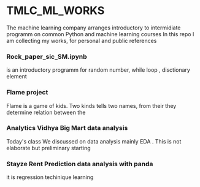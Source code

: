 # TMLC_ML_WORKS
The machine learning company arranges introductory to intermidiate programm on common Python and machine learning courses
In this repo I am collecting my works, for  personal and public references

### Rock_paper_sic_SM.ipynb 
 is an introductory programm for random number, while loop , disctionary element 

### Flame project
Flame is a game of kids. Two kinds tells two names, from their they determine relation between the

### Analytics Vidhya Big Mart data analysis

Today's class We discussed on data analysis mainly EDA . This is not elaborate but preliminary starting

### Stayze Rent Prediction data analysis with panda
it is regression techinique learning
 

